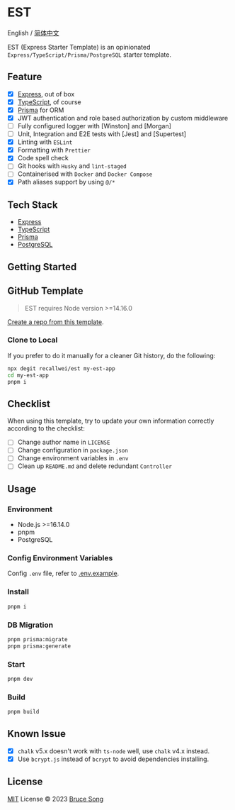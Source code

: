 # EST

English / [简体中文](./README.zh-CN.md)

EST (Express Starter Template) is an opinionated `Express/TypeScript/Prisma/PostgreSQL` starter template.

## Feature

- [x] [Express](https://expressjs.com/), out of box
- [x] [TypeScript](https://www.typescriptlang.org/), of course
- [x] [Prisma](https://www.prisma.io/) for ORM
- [x] JWT authentication and role based authorization by custom middleware
- [ ] Fully configured logger with [Winston] and [Morgan]
- [ ] Unit, Integration and E2E tests with [Jest] and [Supertest]
- [x] Linting with `ESLint`
- [x] Formatting with `Prettier`
- [x] Code spell check
- [ ] Git hooks with `Husky` and `lint-staged`
- [ ] Containerised with `Docker` and `Docker Compose`
- [x] Path aliases support by using `@/*`

## Tech Stack

- [Express](https://expressjs.com/)
- [TypeScript](https://www.typescriptlang.org/)
- [Prisma](https://www.prisma.io/)
- [PostgreSQL](https://www.postgresql.org/)

## Getting Started

## GitHub Template

> EST requires Node version >=14.16.0

[Create a repo from this template](https://github.com/recallwei/est/generate).

### Clone to Local

If you prefer to do it manually for a cleaner Git history, do the following:

```bash
npx degit recallwei/est my-est-app
cd my-est-app
pnpm i
```

## Checklist

When using this template, try to update your own information correctly according to the checklist:

- [ ] Change author name in `LICENSE`
- [ ] Change configuration in `package.json`
- [ ] Change environment variables in `.env`
- [ ] Clean up `README.md` and delete redundant `Controller`

## Usage

### Environment

- Node.js >=16.14.0
- pnpm
- PostgreSQL

### Config Environment Variables

Config `.env` file, refer to [.env.example](./.env.example).

### Install

```bash
pnpm i
```

### DB Migration

```bash
pnpm prisma:migrate
pnpm prisma:generate
```

### Start

```bash
pnpm dev
```

### Build

```bash
pnpm build
```

## Known Issue

- [x] `chalk` v5.x doesn't work with `ts-node` well, use `chalk` v4.x instead.
- [x] Use `bcrypt.js` instead of `bcrypt` to avoid dependencies installing.

## License

[MIT](/LICENSE) License &copy; 2023 [Bruce Song](https://github.com/recallwei)
